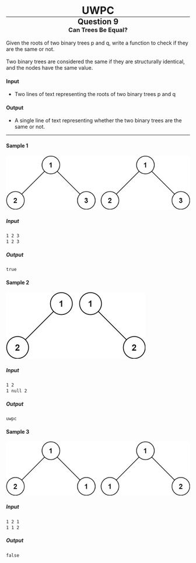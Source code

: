 <div align="center" >
    <h1 style="margin:0px"> UWPC </h1>
    <hr style="margin:0px">
    <h2 style="margin:0px"> Question 9 </h2>
    <h3 style="margin:0px"> Can Trees Be Equal?  </h3>
</div>
<br>
Given the roots of two binary trees p and q, write a function to check if they are the same or not.
<br><br>
Two binary trees are considered the same if they are structurally identical, and the nodes have the same value.

#### Input
 - Two lines of text representing the roots of two binary trees p and q

#### Output
 - A single line of text representing whether the two binary trees are the same or not.

<hr>

#### Sample 1
![Example 1](img/ex1.jpg)
##### Input
```
1 2 3
1 2 3

```
##### Output
```
true
```

#### Sample 2
![Example 2](img/ex2.jpg)
##### Input
```
1 2
1 null 2
```
##### Output
```
uwpc
```

#### Sample 3
![Example 3](img/ex3.jpg)
##### Input
```
1 2 1
1 1 2
```
##### Output
```
false
```
